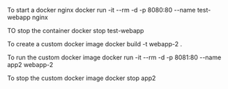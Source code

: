 To start a docker nginx
docker run -it --rm -d -p 8080:80 --name test-webapp nginx

TO stop the container
docker stop test-webapp

To create a custom docker image
docker build -t webapp-2 . 

To run the custom docker image
docker run -it --rm -d -p 8081:80 --name app2 webapp-2

To stop the custom docker image
docker stop app2
